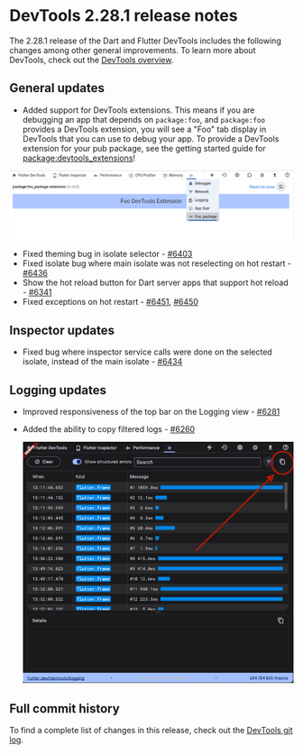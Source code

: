 # DevTools 2.28.1 release notes

The 2.28.1 release of the Dart and Flutter DevTools
includes the following changes among other general improvements.
To learn more about DevTools, check out the
[DevTools overview](https://docs.flutter.dev/tools/devtools/overview).

## General updates

* Added support for DevTools extensions.
  This means if you are debugging an app that depends on `package:foo`, and `package:foo`
  provides a DevTools extension, you will see a "Foo" tab display in DevTools
  that you can use to debug your app.
  To provide a DevTools extension for your pub package,
  see the getting started guide for
  [package:devtools_extensions](https://pub.dev/packages/devtools_extensions)!

![Example DevTools extension](images-2.28.1/example_devtools_extension.png "Example DevTools extension for package:foo_package")

* Fixed theming bug in isolate selector -
  [#6403](https://github.com/flutter/devtools/pull/6403)
* Fixed isolate bug where main isolate was not reselecting on hot restart - 
  [#6436](https://github.com/flutter/devtools/pull/6436)
* Show the hot reload button for Dart server apps that support hot reload -
  [#6341](https://github.com/flutter/devtools/pull/6341)
* Fixed exceptions on hot restart -
  [#6451](https://github.com/flutter/devtools/pull/6451),
  [#6450](https://github.com/flutter/devtools/pull/6450)

## Inspector updates

* Fixed bug where inspector service calls were done on the selected isolate, instead of the main isolate -
  [#6434](https://github.com/flutter/devtools/pull/6434)

## Logging updates

* Improved responsiveness of the top bar on the Logging view -
  [#6281](https://github.com/flutter/devtools/pull/6281)

* Added the ability to copy filtered logs -
  [#6260](https://github.com/flutter/devtools/pull/6260)

  ![The copy button on the Logging view to the right of the filter tool](images-2.28.1/logger_copy.png "The Logging view copy button")

## Full commit history

To find a complete list of changes in this release, check out the
[DevTools git log](https://github.com/flutter/devtools/tree/v2.28.1).
